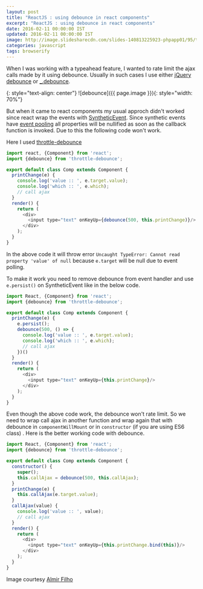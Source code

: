 ```yaml
---
layout: post
title: "ReactJS : using debounce in react components"
excerpt: "ReactJS : using debounce in react components"
date: 2016-02-11 00:00:00 IST
updated: 2016-02-11 00:00:00 IST
image: http://image.slidesharecdn.com/slides-140813225923-phpapp01/95/throttle-and-debounce-patterns-in-web-apps-55-638.jpg
categories: javascript
tags: browserify
---
```


When I was working with a typeahead feature, I wanted to rate limit the ajax calls made by it using debounce. Usually in such cases I use either [jQuery debounce](http://benalman.com/projects/jquery-throttle-debounce-plugin/) or [_.debounce](http://underscorejs.org/#debounce). 

{: style="text-align: center"}
![debounce]({{ page.image }}){: style="width: 70%"}

But when it came to react components my usual approch didn't worked since react wrap the events with [SyntheticEvent](https://facebook.github.io/react/docs/events.html#syntheticevent). Since synthetic events have [event pooling](https://facebook.github.io/react/docs/events.html#event-pooling)  all properties will be nullified as soon as the callback function is invoked. Due to this the following code won't work.

Here I used [throttle-debounce](https://www.npmjs.com/package/throttle-debounce)

~~~ js
import react, {Component} from 'react';
import {debounce} from 'throttle-debounce';

export default class Comp extends Component {
  printChange(e) {
    console.log('value :: ', e.target.value);
    console.log('which :: ', e.which);
    // call ajax
  }
  render() {
    return (
      <div>
        <input type="text" onKeyUp={debounce(500, this.printChange)}/>
      </div>
    );
  }
}
~~~

In the above code it will throw error `Uncaught TypeError: Cannot read property 'value' of null` because `e.target` will be null due to event polling.

To make it work you need to remove debounce from event handler and use `e.persist()` on SyntheticEvent like in the below code.

~~~ js
import React, {Component} from 'react';
import {debounce} from 'throttle-debounce';

export default class Comp extends Component {
  printChange(e) {
    e.persist();
    debounce(500, () => {
      console.log('value :: ', e.target.value);
      console.log('which :: ', e.which);
      // call ajax
    })()
  }
  render() {
    return (
      <div>
        <input type="text" onKeyUp={this.printChange}/>
      </div>
    );
  }
}
~~~

Even though the above code work, the debounce won't rate limit. So we need to wrap call ajax in another function and wrap again that with debounce in `componentWillMount` or in `constructor` (if you are using ES6 class) . Here is the better working code with debounce.

~~~ js
import React, {Component} from 'react';
import {debounce} from 'throttle-debounce';

export default class Comp extends Component {
  constructor() {
    super();
    this.callAjax = debounce(500, this.callAjax);
  }
  printChange(e) {
    this.callAjax(e.target.value);
  }
  callAjax(value) {
    console.log('value :: ', value);
    // call ajax
  }
  render() {
    return (
      <div>
        <input type="text" onKeyUp={this.printChange.bind(this)}/>
      </div>
    );
  }
}
~~~

Image courtesy [Almir Filho](http://www.slideshare.net/almirfilh0/throttle-and-debounce-patterns-in-web-apps)